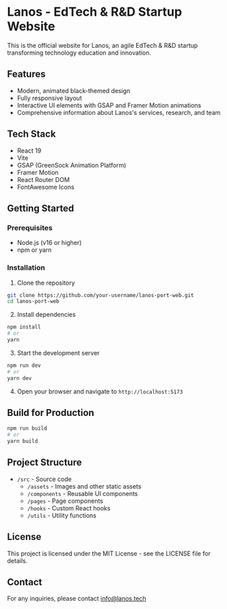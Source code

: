 # Lanos - EdTech & R&D Startup Website

This is the official website for Lanos, an agile EdTech & R&D startup transforming technology education and innovation.

## Features

- Modern, animated black-themed design
- Fully responsive layout
- Interactive UI elements with GSAP and Framer Motion animations
- Comprehensive information about Lanos's services, research, and team

## Tech Stack

- React 19
- Vite
- GSAP (GreenSock Animation Platform)
- Framer Motion
- React Router DOM
- FontAwesome Icons

## Getting Started

### Prerequisites

- Node.js (v16 or higher)
- npm or yarn

### Installation

1. Clone the repository
```bash
git clone https://github.com/your-username/lanos-port-web.git
cd lanos-port-web
```

2. Install dependencies
```bash
npm install
# or
yarn
```

3. Start the development server
```bash
npm run dev
# or
yarn dev
```

4. Open your browser and navigate to `http://localhost:5173`

## Build for Production

```bash
npm run build
# or
yarn build
```

## Project Structure

- `/src` - Source code
  - `/assets` - Images and other static assets
  - `/components` - Reusable UI components
  - `/pages` - Page components
  - `/hooks` - Custom React hooks
  - `/utils` - Utility functions

## License

This project is licensed under the MIT License - see the LICENSE file for details.

## Contact

For any inquiries, please contact info@lanos.tech